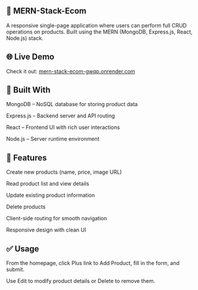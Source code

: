 ## 🛒 MERN-Stack-Ecom

A responsive single-page application where users can perform full CRUD operations on products. Built using the MERN (MongoDB, Express.js, React, Node.js) stack.

## 🌐 Live Demo

Check it out: [mern-stack-ecom-gwqp.onrender.com](https://mern-stack-ecom-gwqp.onrender.com)

## 🧱 Built With
MongoDB – NoSQL database for storing product data

Express.js – Backend server and API routing

React – Frontend UI with rich user interactions

Node.js – Server runtime environment

## 🎯 Features
Create new products (name, price, image URL)

Read product list and view details

Update existing product information

Delete products

Client-side routing for smooth navigation

Responsive design with clean UI

## ✅ Usage
From the homepage, click Plus link to Add Product, fill in the form, and submit.

Use Edit to modify product details or Delete to remove them.
